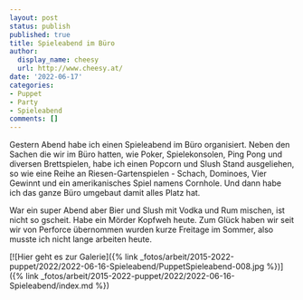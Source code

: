```yaml
---
layout: post
status: publish
published: true
title: Spieleabend im Büro
author:
  display_name: cheesy
  url: http://www.cheesy.at/
date: '2022-06-17'
categories:
- Puppet
- Party
- Spieleabend
comments: []
---
```

Gestern Abend habe ich einen Spieleabend im Büro organisiert. Neben den Sachen die wir im Büro hatten, wie Poker, Spielekonsolen, Ping Pong und diversen Brettspielen, habe ich einen Popcorn und Slush Stand ausgeliehen, so wie eine Reihe an Riesen-Gartenspielen - Schach, Dominoes, Vier Gewinnt und ein amerikanisches Spiel namens Cornhole. Und dann habe ich das ganze Büro umgebaut damit alles Platz hat.

War ein super Abend aber Bier und Slush mit Vodka und Rum mischen, ist nicht so gscheit. Habe ein Mörder Kopfweh heute. Zum Glück haben wir seit wir von Perforce übernommen wurden kurze Freitage im Sommer, also musste ich nicht lange arbeiten heute.

[![Hier geht es zur Galerie]({% link _fotos/arbeit/2015-2022-puppet/2022/2022-06-16-Spieleabend/PuppetSpieleabend-008.jpg %})]({% link _fotos/arbeit/2015-2022-puppet/2022/2022-06-16-Spieleabend/index.md %})
